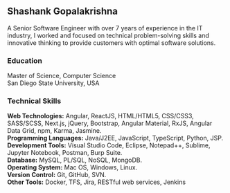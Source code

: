 ## Shashank Gopalakrishna

A Senior Software Engineer with over 7 years of experience in the IT industry, I worked and focused on technical problem-solving skills and innovative thinking to provide customers with optimal software solutions.

### Education
Master of Science, Computer Science  
San Diego State University, USA  

### Technical Skills
**Web Technologies:** Angular, ReactJS, HTML/HTML5, CSS/CSS3, SASS/SCSS, Next.js, jQuery, Bootstrap, Angular Material, RxJS, Angular Data Grid, npm, Karma, Jasmine.  
**Programming Languages:** Java/J2EE, JavaScript, TypeScript, Python, JSP.  
**Development Tools:** Visual Studio Code, Eclipse, Notepad++, Sublime, Jupyter Notebook, Postman, Burp Suite.  
**Database:** MySQL, PL/SQL, NoSQL, MongoDB.  
**Operating System:** Mac OS, Windows, Linux.  
**Version Control:** Git, GitHub, SVN.  
**Other Tools:** Docker, TFS, Jira, RESTful web services, Jenkins  

<!--
**shashankgopalakrishna/shashankgopalakrishna** is a ✨ _special_ ✨ repository because its `README.md` (this file) appears on your GitHub profile.

Here are some ideas to get you started:

- 🔭 I’m currently working on ...
- 🌱 I’m currently learning ...
- 👯 I’m looking to collaborate on ...
- 🤔 I’m looking for help with ...
- 💬 Ask me about ...
- 📫 How to reach me: ...
- 😄 Pronouns: ...
- ⚡ Fun fact: ...
-->

